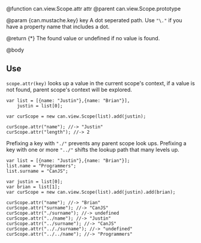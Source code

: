@function can.view.Scope.attr attr
@parent can.view.Scope.prototype

@param {can.mustache.key} key A dot seperated path.  Use `"\."` if you have a
property name that includes a dot.

@return {*} The found value or undefined if no value is found.

@body

## Use

`scope.attr(key)` looks up a value in the current scope's
context, if a value is not found, parent scope's context
will be explored.

    var list = [{name: "Justin"},{name: "Brian"}],
        justin = list[0];

    var curScope = new can.view.Scope(list).add(justin);

    curScope.attr("name"); //-> "Justin"
    curScope.attr("length"); //-> 2

Prefixing a key with `"./"` prevents any parent scope look ups.
Prefixing a key with one or more `"../"` shifts the lookup path
that many levels up.

    var list = [{name: "Justin"},{name: "Brian"}];
    list.name = "Programmers";
    list.surname = "CanJS";

    var justin = list[0];
    var brian = list[1];
    var curScope = new can.view.Scope(list).add(justin).add(brian);

    curScope.attr("name"); //-> "Brian"
    curScope.attr("surname"); //-> "CanJS"
    curScope.attr("./surname"); //-> undefined
    curScope.attr("../name"); //-> "Justin"
    curScope.attr("../surname"); //-> "CanJS"
    curScope.attr(".././surname"); //-> "undefined"
    curScope.attr("../../name"); //-> "Programmers"
